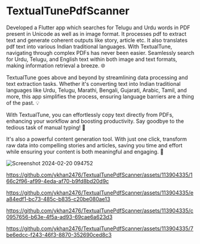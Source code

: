 # TextualTunePdfScanner
Developed a Flutter app which searches for Telugu and Urdu words in PDF present in Unicode as well as in image format. It processes pdf to extract text and generate coherent outputs like story, article etc. It also translates pdf text into various Indian traditional languages. With TextualTune, navigating through complex PDFs has never been easier. Seamlessly search for Urdu,
Telugu, and English text within both image and text formats, making information retrieval a breeze. 🌐  

TextualTune goes above and beyond by streamlining data processing and text extraction tasks. Whether it's
converting text into Indian traditional languages like Urdu, Telugu, Marathi, Bengali, Gujarati, Arabic, 
Tamil, and more, this app simplifies the process, ensuring language barriers are a thing of the past. 💡

With TextualTune, you can effortlessly copy text directly from PDFs, enhancing your workflow and boosting 
productivity. Say goodbye to the tedious task of manual typing! 🚀

It's also a powerful content generation tool. With just one click, transform raw data into compelling 
stories and articles, saving you time and effort while ensuring your content is both meaningful and engaging. 📝


![Screenshot 2024-02-20 094752](https://github.com/ykhan2476/TextualTunePdfScanner/assets/113904335/b2d9af50-3c5d-4ba0-938c-36008b234046)




https://github.com/ykhan2476/TextualTunePdfScanner/assets/113904335/166c2f96-af99-4eda-af70-b9fd8bd20d9c

https://github.com/ykhan2476/TextualTunePdfScanner/assets/113904335/ea84edf1-bc73-485c-b835-c20be080ae13

https://github.com/ykhan2476/TextualTunePdfScanner/assets/113904335/c0957656-b63e-4f5a-ad93-69cae6a623d3

https://github.com/ykhan2476/TextualTunePdfScanner/assets/113904335/7be6edcc-f243-46f3-8870-352690ced8c3
